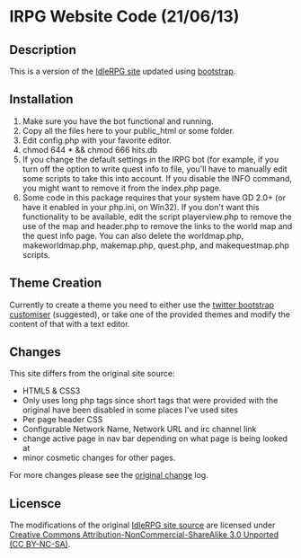 IRPG Website Code (21/06/13)
===

Description
---
This is a version of the [IdleRPG site][ois] updated using [bootstrap][bs].

Installation
------------

1. Make sure you have the bot functional and running.
2. Copy all the files here to your public_html or some folder.
3. Edit config.php with your favorite editor.
4. chmod 644 * && chmod 666 hits.db
5. If you change the default settings in the IRPG bot (for example, if you turn
   off the option to write quest info to file, you'll have to manually edit
   some scripts to take this into account. If you disable the INFO command,
   you might want to remove it from the index.php page.
6. Some code in this package requires that your system have GD 2.0+ (or have it
   enabled in your php.ini, on Win32). If you don't want this functionality to
   be available, edit the script playerview.php to remove the use of the map
   and header.php to remove the links to the world map and the quest info page.
   You can also delete the worldmap.php, makeworldmap.php, makemap.php,
   quest.php, and makequestmap.php scripts.

Theme Creation
--------------

Currently to create a theme you need to either use the [twitter bootstrap customiser][bsc] (suggested), or take one of the provided themes and modify the content of that with a text editor.

Changes
---

This site differs from the original site source:
* HTML5 & CSS3
* Only uses long php tags since short tags that were provided with the original have been disabled in some places I've used sites
* Per page header CSS
* Configurable Network Name, Network URL and irc channel link
* change active page in nav bar depending on what page is being looked at
* minor cosmetic changes for other pages.

For more changes please see the [original change][ocl] log.

Licensce
---

The modifications of the original [IdleRPG site source][ois] are licensed under [Creative Commons Attribution-NonCommercial-ShareAlike 3.0 Unported (CC BY-NC-SA)](http://creativecommons.org/licenses/by-nc-sa/3.0/).




[ois]: http://idlerpg.net/
[ocl]: https://raw.github.com/adamus1red/idlerpg-site/01df15980c9e111c04d23ecaa8d7a0b7dd82d912/ChangeLog
[bs]: http://twitter.github.io/bootstrap/
[bsc]: http://twitter.github.io/bootstrap/customize.html#variables

